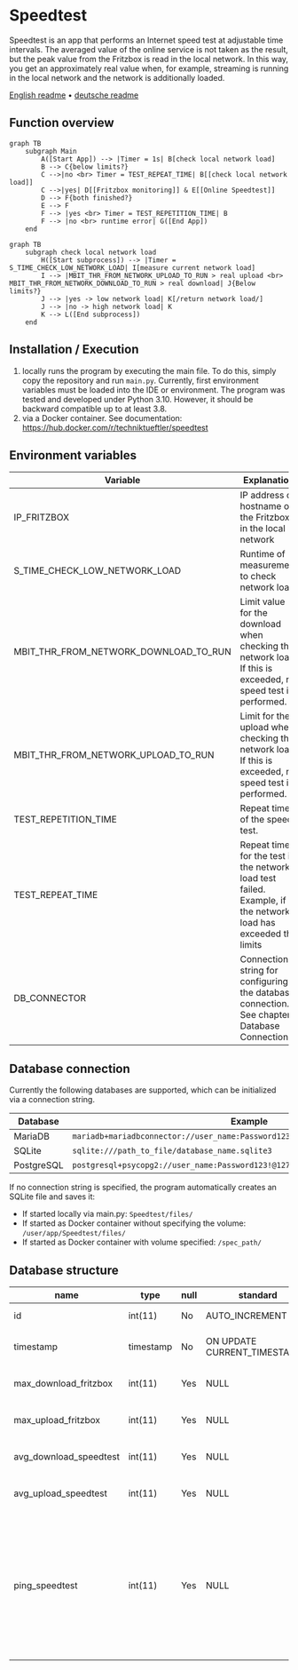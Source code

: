 # Speedtest

Speedtest is an app that performs an Internet speed test at adjustable time intervals. The averaged value of the online service is not taken as the result, but the peak value from the Fritzbox is read in the local network. In this way, you get an approximately real value when, for example, streaming is running in the local network and the network is additionally loaded.

[English readme](https://github.com/Technik-Tueftler/Speedtest/blob/main/README.md)
 • [deutsche readme](https://github.com/Technik-Tueftler/Speedtest/blob/main/README.de.md)

## Function overview
```mermaid
graph TB
    subgraph Main
        A([Start App]) --> |Timer = 1s| B[check local network load]
        B --> C{below limits?}
        C -->|no <br> Timer = TEST_REPEAT_TIME| B[[check local network load]]
        C -->|yes| D[[Fritzbox monitoring]] & E[[Online Speedtest]]
        D --> F{both finished?}
        E --> F
        F --> |yes <br> Timer = TEST_REPETITION_TIME| B
        F --> |no <br> runtime error| G([End App])
    end
```

```mermaid
graph TB
    subgraph check local network load
        H([Start subprocess]) --> |Timer = S_TIME_CHECK_LOW_NETWORK_LOAD| I[measure current network load]
        I --> |MBIT_THR_FROM_NETWORK_UPLOAD_TO_RUN > real upload <br> MBIT_THR_FROM_NETWORK_DOWNLOAD_TO_RUN > real download| J{Below limits?}
        J --> |yes -> low network load| K[/return network load/]
        J --> |no -> high network load| K
        K --> L([End subprocess])
    end
```

## Installation / Execution
1. locally runs the program by executing the main file. To do this, simply copy the repository and run `main.py`. Currently, first environment variables must be loaded into the IDE or environment. The program was tested and developed under Python 3.10. However, it should be backward compatible up to at least 3.8.
2. via a Docker container. See documentation: <https://hub.docker.com/r/techniktueftler/speedtest>

## Environment variables
|Variable|Explanation|Unit|Default value|
|---|---|---|---|
|IP_FRITZBOX|IP address or hostname of the Fritzbox in the local network|-|`fritz.box`|
|S_TIME_CHECK_LOW_NETWORK_LOAD|Runtime of measurement to check network load|seconds|`10`|
|MBIT_THR_FROM_NETWORK_DOWNLOAD_TO_RUN|Limit value for the download when checking the network load. If this is exceeded, no speed test is performed.|Mbit/s|`10`|
|MBIT_THR_FROM_NETWORK_UPLOAD_TO_RUN|Limit for the upload when checking the network load. If this is exceeded, no speed test is performed.|Mbit/s|`2`|
|TEST_REPETITION_TIME|Repeat time of the speed test.|seconds|`21600`|
|TEST_REPEAT_TIME|Repeat time for the test if the network load test failed. Example, if the network load has exceeded the limits |seconds|`3600`|
|DB_CONNECTOR|Connection string for configuring the database connection. See chapter Database Connections.|-|`sqlite:///./Speedtest/files/measurements.sqlite3`|


## Database connection
Currently the following databases are supported, which can be initialized via a connection string.

|Database|Example|
|---|---|
|MariaDB|`mariadb+mariadbconnector://user_name:Password123!@127.0.0.1:3306/database_name`|
|SQLite|`sqlite:///path_to_file/database_name.sqlite3`|
|PostgreSQL|`postgresql+psycopg2://user_name:Password123!@127.0.0.1/database_name`|

If no connection string is specified, the program automatically creates an SQLite file and saves it:

* If started locally via main.py: `Speedtest/files/`
* If started as Docker container without specifying the volume: `/user/app/Speedtest/files/`
* If started as Docker container with volume specified: `/spec_path/`

## Database structure
|name|type|null|standard|explanation|unit|
|---|---|---|---|---|---|
|id|int(11)|No|AUTO_INCREMENT|Unique ID of the entry|-|
|timestamp|timestamp|No|ON UPDATE CURRENT_TIMESTAMP()|Time of finished and entered measurement|-|
|max_download_fritzbox|int(11)|Yes|NULL|Maximum value for download from Fritzbox|Bits/s|
|max_upload_fritzbox|int(11)|Yes|NULL|Maximum value for upload from Fritzbox|Bits/s|
|avg_download_speedtest|int(11)|Yes|NULL|Returned value for download from www.speedtest.net|Bits/s|
|avg_upload_speedtest|int(11)|Yes|NULL|Returned value for upload of www.speedtest.net|bits/s|
|ping_speedtest|int(11)|Yes|NULL|Returned value for the response time of www.speedtest.net. This value varies widely and is usually very high. The assumption is that the program runtime is also included here and does not reflect the true response time.|ms|
